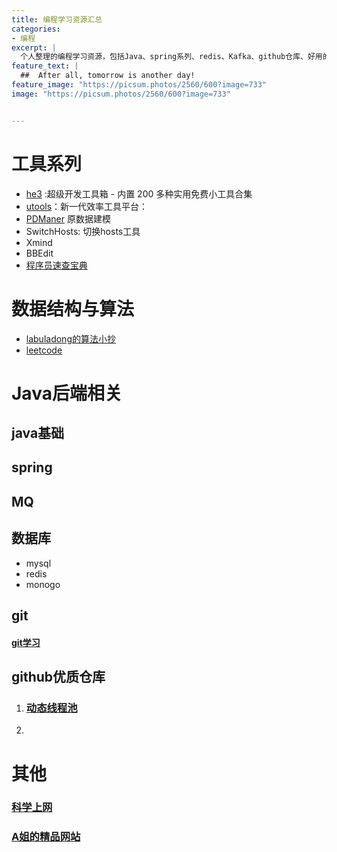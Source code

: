 ```yaml
---
title: 编程学习资源汇总
categories:
- 编程
excerpt: |
  个人整理的编程学习资源，包括Java、spring系列、redis、Kafka、github仓库、好用的工具.
feature_text: |
  ##  After all, tomorrow is another day!
feature_image: "https://picsum.photos/2560/600?image=733"
image: "https://picsum.photos/2560/600?image=733"


---
```


# 工具系列

- [he3](https://he3.app/) :超级开发工具箱 - 内置 200 多种实用免费小工具合集 
- [utools](https://u.tools/)：新一代效率工具平台：
-  [PDManer](https://gitee.com/robergroup/pdmaner/releases) 原数据建模
- SwitchHosts: 切换hosts工具
- Xmind
- BBEdit
- [程序员速查宝典](https://quickref.me/)

# 数据结构与算法

- [labuladong的算法小抄](https://labuladong.gitee.io/algo/)
- [leetcode](https://leetcode.cn/)

# Java后端相关

## java基础

## spring

## MQ

## 数据库

- mysql
- redis
- monogo

## git

#### [git学习](https://learngitbranching.js.org/?locale=zh_CN)

## github优质仓库

1. ### [动态线程池](https://github.com/dromara/dynamic-tp)

2. 

# 其他

### [科学上网](https://www.v2ray.com/)

### [A姐的精品网站](https://www.ahhhhfs.com/)





